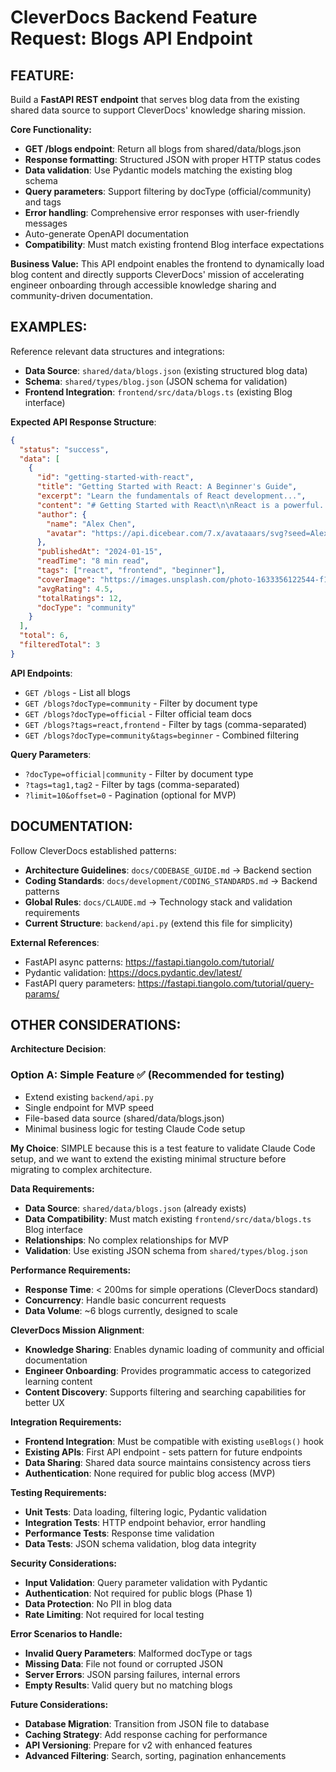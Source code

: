 # CleverDocs Backend Feature Request: Blogs API Endpoint

## FEATURE:

Build a **FastAPI REST endpoint** that serves blog data from the existing shared data source to support CleverDocs' knowledge sharing mission.

**Core Functionality:**

- **GET /blogs endpoint**: Return all blogs from shared/data/blogs.json
- **Response formatting**: Structured JSON with proper HTTP status codes
- **Data validation**: Use Pydantic models matching the existing blog schema
- **Query parameters**: Support filtering by docType (official/community) and tags
- **Error handling**: Comprehensive error responses with user-friendly messages
- Auto-generate OpenAPI documentation
- **Compatibility**: Must match existing frontend Blog interface expectations

**Business Value:**
This API endpoint enables the frontend to dynamically load blog content and directly supports CleverDocs' mission of accelerating engineer onboarding through accessible knowledge sharing and community-driven documentation.

## EXAMPLES:

Reference relevant data structures and integrations:

- **Data Source**: `shared/data/blogs.json` (existing structured blog data)
- **Schema**: `shared/types/blog.json` (JSON schema for validation)
- **Frontend Integration**: `frontend/src/data/blogs.ts` (existing Blog interface)

**Expected API Response Structure**:

```json
{
  "status": "success",
  "data": [
    {
      "id": "getting-started-with-react",
      "title": "Getting Started with React: A Beginner's Guide",
      "excerpt": "Learn the fundamentals of React development...",
      "content": "# Getting Started with React\n\nReact is a powerful...",
      "author": {
        "name": "Alex Chen",
        "avatar": "https://api.dicebear.com/7.x/avataaars/svg?seed=Alex"
      },
      "publishedAt": "2024-01-15",
      "readTime": "8 min read",
      "tags": ["react", "frontend", "beginner"],
      "coverImage": "https://images.unsplash.com/photo-1633356122544-f134324a6cee",
      "avgRating": 4.5,
      "totalRatings": 12,
      "docType": "community"
    }
  ],
  "total": 6,
  "filteredTotal": 3
}
```

**API Endpoints**:

- `GET /blogs` - List all blogs
- `GET /blogs?docType=community` - Filter by document type
- `GET /blogs?docType=official` - Filter official team docs
- `GET /blogs?tags=react,frontend` - Filter by tags (comma-separated)
- `GET /blogs?docType=community&tags=beginner` - Combined filtering

**Query Parameters**:

- `?docType=official|community` - Filter by document type
- `?tags=tag1,tag2` - Filter by tags (comma-separated)
- `?limit=10&offset=0` - Pagination (optional for MVP)

## DOCUMENTATION:

Follow CleverDocs established patterns:

- **Architecture Guidelines**: `docs/CODEBASE_GUIDE.md` → Backend section
- **Coding Standards**: `docs/development/CODING_STANDARDS.md` → Backend patterns
- **Global Rules**: `docs/CLAUDE.md` → Technology stack and validation requirements
- **Current Structure**: `backend/api.py` (extend this file for simplicity)

**External References**:

- FastAPI async patterns: https://fastapi.tiangolo.com/tutorial/
- Pydantic validation: https://docs.pydantic.dev/latest/
- FastAPI query parameters: https://fastapi.tiangolo.com/tutorial/query-params/

## OTHER CONSIDERATIONS:

**Architecture Decision**:

### Option A: Simple Feature ✅ (Recommended for testing)

- Extend existing `backend/api.py`
- Single endpoint for MVP speed
- File-based data source (shared/data/blogs.json)
- Minimal business logic for testing Claude Code setup

**My Choice**: SIMPLE because this is a test feature to validate Claude Code setup, and we want to extend the existing minimal structure before migrating to complex architecture.

**Data Requirements:**

- **Data Source**: `shared/data/blogs.json` (already exists)
- **Data Compatibility**: Must match existing `frontend/src/data/blogs.ts` Blog interface
- **Relationships**: No complex relationships for MVP
- **Validation**: Use existing JSON schema from `shared/types/blog.json`

**Performance Requirements:**

- **Response Time**: < 200ms for simple operations (CleverDocs standard)
- **Concurrency**: Handle basic concurrent requests
- **Data Volume**: ~6 blogs currently, designed to scale

**CleverDocs Mission Alignment**:

- **Knowledge Sharing**: Enables dynamic loading of community and official documentation
- **Engineer Onboarding**: Provides programmatic access to categorized learning content
- **Content Discovery**: Supports filtering and searching capabilities for better UX

**Integration Requirements:**

- **Frontend Integration**: Must be compatible with existing `useBlogs()` hook
- **Existing APIs**: First API endpoint - sets pattern for future endpoints
- **Data Sharing**: Shared data source maintains consistency across tiers
- **Authentication**: None required for public blog access (MVP)

**Testing Requirements:**

- **Unit Tests**: Data loading, filtering logic, Pydantic validation
- **Integration Tests**: HTTP endpoint behavior, error handling
- **Performance Tests**: Response time validation
- **Data Tests**: JSON schema validation, blog data integrity

**Security Considerations:**

- **Input Validation**: Query parameter validation with Pydantic
- **Authentication**: Not required for public blogs (Phase 1)
- **Data Protection**: No PII in blog data
- **Rate Limiting**: Not required for local testing

**Error Scenarios to Handle:**

- **Invalid Query Parameters**: Malformed docType or tags
- **Missing Data**: File not found or corrupted JSON
- **Server Errors**: JSON parsing failures, internal errors
- **Empty Results**: Valid query but no matching blogs

**Future Considerations:**

- **Database Migration**: Transition from JSON file to database
- **Caching Strategy**: Add response caching for performance
- **API Versioning**: Prepare for v2 with enhanced features
- **Advanced Filtering**: Search, sorting, pagination enhancements
